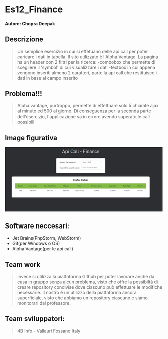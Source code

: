 # Es12_Finance

#### Autore: Chopra Deepak

## Descrizione
> Un semplice esercizio in cui si effetuano delle api call per poter caricare i dati in tabella. Il sito utilizzato è l'Alpha Vantage. La pagina ha un header con 2 filtri per la ricerca:
-combobox che permette di scegliere il 'symbol' di cui visualizzare i dati
-textbox in cui appena vengono inseriti almeno 2 caratteri, parte la api call che restituisce i dati in base al campo        inserito 

## Problema!!!
>Alpha vantage, purtroppo, permette di effettuare solo 5 chiamte ajax al minuto ed 500 al giorno. Di conseguenza per la seconda parte dell'esercizio, l'applicazione va in errore avendo superato le call possibili

## Image figurativa
![imgFigurativa](imgEsempio.PNG)

## Software neccesari:
* Jet Brains(PhpStorm, WebStorm)
* Git(per Windows o OS)
* Alpha Vantage(per le api call)

## Team work
> Invece si utilizza la piattaforma Github per poter lavorare anche da casa in gruppo senza alcun problema, visto che offre la possibiltà di creare repository condivise dove ciascuno può effettuare le modifiche necessarie. Il nostro è un utilizzo della piattaforma ancora superficiale, visto che abbiamo un repository ciascuno e siamo monitorari dal professore.

## Team sviluppatori:
> 4B Info - Vallauri Fossano Italy